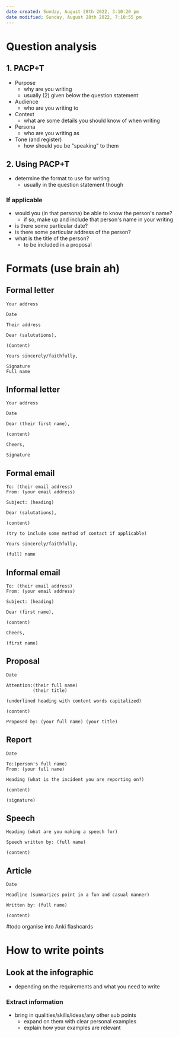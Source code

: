 ```yaml
---
date created: Sunday, August 28th 2022, 3:10:20 pm
date modified: Sunday, August 28th 2022, 7:10:55 pm
---
```


# Question analysis

## 1. PACP+T

- Purpose
	- why are you writing
	- usually (2) given below the question statement
- Audience
	- who are you writing to
- Context
	- what are some details you should know of when writing
- Persona
	- who are you writing as
- Tone (and register)
	- how should you be "speaking" to them

## 2. Using PACP+T

- determine the format to use for writing
	- usually in the question statement though

### If applicable

- would you (in that persona) be able to know the person's name?
	- if so, make up and include that person's name in your writing
- is there some particular date?
- is there some particular address of the person?
- what is the title of the person?
	- to be included in a proposal

# Formats (use brain ah)

## Formal letter

```
Your address

Date

Their address 

Dear (salutations), 

(Content) 

Yours sincerely/faithfully,

Signature
Full name
```

## Informal letter	

```
Your address

Date

Dear (their first name),

(content)

Cheers,

Signature
```

## Formal email	

```
To: (their email address)
From: (your email address)

Subject: (heading)

Dear (salutations),

(content)

(try to include some method of contact if applicable)

Yours sincerely/faithfully,

(full) name
```

## Informal email

```
To: (their email address)
From: (your email address)

Subject: (heading)

Dear (first name),

(content)

Cheers,

(first name)
```

## Proposal

```
Date

Attention:(their full name)
          (their title)
          
(underlined heading with content words capitalized)

(content)

Proposed by: (your full name) (your title)
```

## Report

```
Date

To:(person's full name)
From: (your full name)

Heading (what is the incident you are reporting on?)

(content)

(signature)
```

## Speech

```
Heading (what are you making a speech for)

Speech written by: (full name)

(content)
```

## Article

```
Date

Headline (summarizes point in a fun and casual manner)

Written by: (full name)

(content)
```

#todo organise into Anki flashcards

# How to write points

## Look at the infographic

- depending on the requirements and what you need to write

### Extract information

- bring in qualities/skills/ideas/any other sub points
	- expand on them with clear personal examples
	- explain how your examples are relevant
